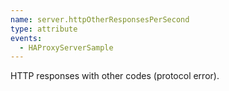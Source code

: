 ```yaml
---
name: server.httpOtherResponsesPerSecond
type: attribute
events:
  - HAProxyServerSample
---
```


HTTP responses with other codes (protocol error).